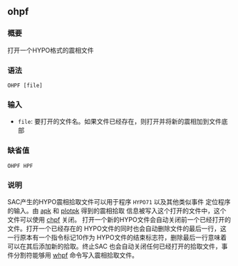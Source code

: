 ## ohpf

### 概要

打开一个HYPO格式的震相文件

### 语法

``` {.bash}
OHPF [file]
```

### 输入

- `file`: 要打开的文件名。如果文件已经存在，则打开并将新的震相加到文件底部

### 缺省值

``` {.bash}
OHPF HPF
```

### 说明

SAC产生的HYPO震相拾取文件可以用于程序 `HYPO71` 以及其他类似事件
定位程序的输入。由 [apk](/commands/apk.md) 和
[plotpk](/commands/plotpk.md) 得到的震相拾取
信息被写入这个打开的文件中，这个文件可以使用 [chpf](/commands/chpf.md)
关闭。
打开一个新的HYPO文件会自动关闭前一个已经打开的文件。打开一个已经存在的
HYPO文件的同时也会自动删除文件的最后一行，这一行原本有一个指令标记10作为
HYPO文件的结束标志符，删除最后一行意味着可以在其后添加新的拾取。终止SAC
也会自动关闭任何已经打开的拾取文件，事件分割符能够用
[whpf](/commands/whpf.md) 命令写入震相拾取文件。
